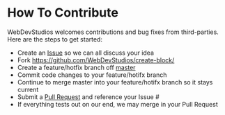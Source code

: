 # How To Contribute

WebDevStudios welcomes contributions and bug fixes from third-parties. Here are the steps to get started:

* Create an [Issue](https://github.com/WebDevStudios/create-block/issues) so we can all discuss your idea
* Fork https://github.com/WebDevStudios/create-block/
* Create a feature/hotfix branch off [master](https://github.com/WebDevStudios/create-block/tree/master)
* Commit code changes to your feature/hotifx branch
* Continue to merge master into your feature/hotifx branch so it stays current
* Submit a [Pull Request](https://github.com/WebDevStudios/create-block/pulls) and reference your Issue #
* If everything tests out on our end, we may merge in your Pull Request
